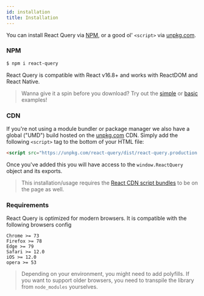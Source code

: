 ```yaml
---
id: installation
title: Installation
---
```


You can install React Query via [NPM](https://npmjs.com),
or a good ol' `<script>` via
[unpkg.com](https://unpkg.com).

### NPM

```bash
$ npm i react-query
```

React Query is compatible with React v16.8+ and works with ReactDOM and React Native.

> Wanna give it a spin before you download? Try out the [simple](/docs/examples/simple) or [basic](/docs/examples/basic) examples!

### CDN

If you're not using a module bundler or package manager we also have a global ("UMD") build hosted on the [unpkg.com](https://unpkg.com) CDN. Simply add the following `<script>` tag to the bottom of your HTML file:

```html
<script src="https://unpkg.com/react-query/dist/react-query.production.min.js"></script>
```

Once you've added this you will have access to the `window.ReactQuery` object and its exports.

> This installation/usage requires the [React CDN script bundles](https://reactjs.org/docs/cdn-links.html) to be on the page as well.

### Requirements

React Query is optimized for modern browsers. It is compatible with the following browsers config

```
Chrome >= 73
Firefox >= 78
Edge >= 79
Safari >= 12.0
iOS >= 12.0
opera >= 53
```

> Depending on your environment, you might need to add polyfills. If you want to support older browsers, you need to transpile the library from `node_modules` yourselves.
